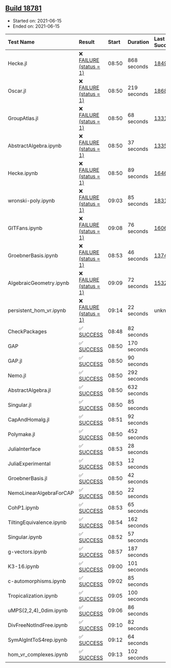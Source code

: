 ## [Build 18781](https://oscarci.mathematik.uni-kl.de/job/oscar/18781/)

* Started on: 2021-06-15
* Ended on: 2021-06-15

| Test Name    | Result | Start | Duration | Last Success | First Failure |
|:-------------|:-------|:------|:---------|:-------------|:--------------|
| Hecke.jl | ❌ [FAILURE (status = 1)](https://oscarci.mathematik.uni-kl.de/job/oscar/18781/artifact/logs/build-18781/Hecke.jl.log) | 08:50 | 868 seconds | [18490](https://oscarci.mathematik.uni-kl.de/job/oscar/18490/) | [18491](https://oscarci.mathematik.uni-kl.de/job/oscar/18491/) |
| Oscar.jl | ❌ [FAILURE (status = 1)](https://oscarci.mathematik.uni-kl.de/job/oscar/18781/artifact/logs/build-18781/Oscar.jl.log) | 08:50 | 219 seconds | [18684](https://oscarci.mathematik.uni-kl.de/job/oscar/18684/) | [18685](https://oscarci.mathematik.uni-kl.de/job/oscar/18685/) |
| GroupAtlas.jl | ❌ [FAILURE (status = 1)](https://oscarci.mathematik.uni-kl.de/job/oscar/18781/artifact/logs/build-18781/GroupAtlas.jl.log) | 08:50 | 68 seconds | [13311](https://oscarci.mathematik.uni-kl.de/job/oscar/13311/) | [13312](https://oscarci.mathematik.uni-kl.de/job/oscar/13312/) |
| AbstractAlgebra.ipynb | ❌ [FAILURE (status = 1)](https://oscarci.mathematik.uni-kl.de/job/oscar/18781/artifact/logs/build-18781/AbstractAlgebra.ipynb.log) | 08:50 | 37 seconds | [13355](https://oscarci.mathematik.uni-kl.de/job/oscar/13355/) | [13356](https://oscarci.mathematik.uni-kl.de/job/oscar/13356/) |
| Hecke.ipynb | ❌ [FAILURE (status = 1)](https://oscarci.mathematik.uni-kl.de/job/oscar/18781/artifact/logs/build-18781/Hecke.ipynb.log) | 08:50 | 89 seconds | [16463](https://oscarci.mathematik.uni-kl.de/job/oscar/16463/) | [16464](https://oscarci.mathematik.uni-kl.de/job/oscar/16464/) |
| wronski-poly.ipynb | ❌ [FAILURE (status = 1)](https://oscarci.mathematik.uni-kl.de/job/oscar/18781/artifact/logs/build-18781/wronski-poly.ipynb.log) | 09:03 | 85 seconds | [18314](https://oscarci.mathematik.uni-kl.de/job/oscar/18314/) | [18315](https://oscarci.mathematik.uni-kl.de/job/oscar/18315/) |
| GITFans.ipynb | ❌ [FAILURE (status = 1)](https://oscarci.mathematik.uni-kl.de/job/oscar/18781/artifact/logs/build-18781/GITFans.ipynb.log) | 09:08 | 76 seconds | [16068](https://oscarci.mathematik.uni-kl.de/job/oscar/16068/) | [16069](https://oscarci.mathematik.uni-kl.de/job/oscar/16069/) |
| GroebnerBasis.ipynb | ❌ [FAILURE (status = 1)](https://oscarci.mathematik.uni-kl.de/job/oscar/18781/artifact/logs/build-18781/GroebnerBasis.ipynb.log) | 08:53 | 46 seconds | [13748](https://oscarci.mathematik.uni-kl.de/job/oscar/13748/) | [13749](https://oscarci.mathematik.uni-kl.de/job/oscar/13749/) |
| AlgebraicGeometry.ipynb | ❌ [FAILURE (status = 1)](https://oscarci.mathematik.uni-kl.de/job/oscar/18781/artifact/logs/build-18781/AlgebraicGeometry.ipynb.log) | 09:09 | 72 seconds | [15322](https://oscarci.mathematik.uni-kl.de/job/oscar/15322/) | [15323](https://oscarci.mathematik.uni-kl.de/job/oscar/15323/) |
| persistent_hom_vr.ipynb | ❌ [FAILURE (status = 1)](https://oscarci.mathematik.uni-kl.de/job/oscar/18781/artifact/logs/build-18781/persistent_hom_vr.ipynb.log) | 09:14 | 22 seconds | unknown | unknown |
| CheckPackages | ✅ [SUCCESS](https://oscarci.mathematik.uni-kl.de/job/oscar/18781/artifact/logs/build-18781/CheckPackages.log) | 08:48 | 82 seconds |  |  |
| GAP | ✅ [SUCCESS](https://oscarci.mathematik.uni-kl.de/job/oscar/18781/artifact/logs/build-18781/GAP.log) | 08:50 | 170 seconds |  |  |
| GAP.jl | ✅ [SUCCESS](https://oscarci.mathematik.uni-kl.de/job/oscar/18781/artifact/logs/build-18781/GAP.jl.log) | 08:50 | 90 seconds |  |  |
| Nemo.jl | ✅ [SUCCESS](https://oscarci.mathematik.uni-kl.de/job/oscar/18781/artifact/logs/build-18781/Nemo.jl.log) | 08:50 | 292 seconds |  |  |
| AbstractAlgebra.jl | ✅ [SUCCESS](https://oscarci.mathematik.uni-kl.de/job/oscar/18781/artifact/logs/build-18781/AbstractAlgebra.jl.log) | 08:50 | 632 seconds |  |  |
| Singular.jl | ✅ [SUCCESS](https://oscarci.mathematik.uni-kl.de/job/oscar/18781/artifact/logs/build-18781/Singular.jl.log) | 08:50 | 85 seconds |  |  |
| CapAndHomalg.jl | ✅ [SUCCESS](https://oscarci.mathematik.uni-kl.de/job/oscar/18781/artifact/logs/build-18781/CapAndHomalg.jl.log) | 08:51 | 92 seconds |  |  |
| Polymake.jl | ✅ [SUCCESS](https://oscarci.mathematik.uni-kl.de/job/oscar/18781/artifact/logs/build-18781/Polymake.jl.log) | 08:50 | 452 seconds |  |  |
| JuliaInterface | ✅ [SUCCESS](https://oscarci.mathematik.uni-kl.de/job/oscar/18781/artifact/logs/build-18781/JuliaInterface.log) | 08:53 | 28 seconds |  |  |
| JuliaExperimental | ✅ [SUCCESS](https://oscarci.mathematik.uni-kl.de/job/oscar/18781/artifact/logs/build-18781/JuliaExperimental.log) | 08:53 | 12 seconds |  |  |
| GroebnerBasis.jl | ✅ [SUCCESS](https://oscarci.mathematik.uni-kl.de/job/oscar/18781/artifact/logs/build-18781/GroebnerBasis.jl.log) | 08:50 | 42 seconds |  |  |
| NemoLinearAlgebraForCAP | ✅ [SUCCESS](https://oscarci.mathematik.uni-kl.de/job/oscar/18781/artifact/logs/build-18781/NemoLinearAlgebraForCAP.log) | 08:50 | 22 seconds |  |  |
| CohP1.ipynb | ✅ [SUCCESS](https://oscarci.mathematik.uni-kl.de/job/oscar/18781/artifact/logs/build-18781/CohP1.ipynb.log) | 08:53 | 65 seconds |  |  |
| TiltingEquivalence.ipynb | ✅ [SUCCESS](https://oscarci.mathematik.uni-kl.de/job/oscar/18781/artifact/logs/build-18781/TiltingEquivalence.ipynb.log) | 08:54 | 162 seconds |  |  |
| Singular.ipynb | ✅ [SUCCESS](https://oscarci.mathematik.uni-kl.de/job/oscar/18781/artifact/logs/build-18781/Singular.ipynb.log) | 08:52 | 57 seconds |  |  |
| g-vectors.ipynb | ✅ [SUCCESS](https://oscarci.mathematik.uni-kl.de/job/oscar/18781/artifact/logs/build-18781/g-vectors.ipynb.log) | 08:57 | 187 seconds |  |  |
| K3-16.ipynb | ✅ [SUCCESS](https://oscarci.mathematik.uni-kl.de/job/oscar/18781/artifact/logs/build-18781/K3-16.ipynb.log) | 09:00 | 101 seconds |  |  |
| c-automorphisms.ipynb | ✅ [SUCCESS](https://oscarci.mathematik.uni-kl.de/job/oscar/18781/artifact/logs/build-18781/c-automorphisms.ipynb.log) | 09:02 | 85 seconds |  |  |
| Tropicalization.ipynb | ✅ [SUCCESS](https://oscarci.mathematik.uni-kl.de/job/oscar/18781/artifact/logs/build-18781/Tropicalization.ipynb.log) | 09:05 | 100 seconds |  |  |
| uMPS(2,2,4)_0dim.ipynb | ✅ [SUCCESS](https://oscarci.mathematik.uni-kl.de/job/oscar/18781/artifact/logs/build-18781/uMPS-2-2-4-_0dim.ipynb.log) | 09:06 | 86 seconds |  |  |
| DivFreeNotIndFree.ipynb | ✅ [SUCCESS](https://oscarci.mathematik.uni-kl.de/job/oscar/18781/artifact/logs/build-18781/DivFreeNotIndFree.ipynb.log) | 09:10 | 82 seconds |  |  |
| SymAlgIntToS4rep.ipynb | ✅ [SUCCESS](https://oscarci.mathematik.uni-kl.de/job/oscar/18781/artifact/logs/build-18781/SymAlgIntToS4rep.ipynb.log) | 09:12 | 64 seconds |  |  |
| hom_vr_complexes.ipynb | ✅ [SUCCESS](https://oscarci.mathematik.uni-kl.de/job/oscar/18781/artifact/logs/build-18781/hom_vr_complexes.ipynb.log) | 09:13 | 102 seconds |  |  |
